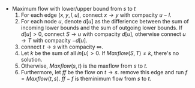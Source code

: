 - Maximum flow with lower/upper bound from $s$ to $t$
	1. For each edge $(x, y, l, u)$, connect $x\to y$ with compacity $u - l$. 
	2. For each node $u$, denote $d[u]$ as the differience between the sum of incoming lower bounds and the sum of outgoing lower bounds. If $d[u] > 0$, connect $S\to u$ with compacity $d[u]$, otherwise connect $u\to T$ with compacity $-d[u]$.
	3. connect $t\to s$ with compacity $\infty$.
	4. Let $k$ be the sum of all $in[u] > 0$. If $Maxflow(S, T) \neq k$, there's no solution.
	5. Otherwise, $Maxflow(s, t)$ is the maxflow from $s$ to $t$.
	6. Furthermore, let $ff$ be the flow on $t\to s$. remove this edge and run $f = Maxflow(t, s)$. $ff - f$ is theminimum flow from $s$ to $t$.
